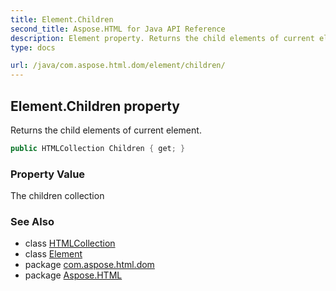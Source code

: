 ```yaml
---
title: Element.Children
second_title: Aspose.HTML for Java API Reference
description: Element property. Returns the child elements of current element
type: docs

url: /java/com.aspose.html.dom/element/children/
---
```

## Element.Children property

Returns the child elements of current element.

```java
public HTMLCollection Children { get; }
```

### Property Value

The children collection

### See Also

* class [HTMLCollection](../../../com.aspose.html.collections/htmlcollection/)
* class [Element](../)
* package [com.aspose.html.dom](../../../com.aspose.html.dom/)
* package [Aspose.HTML](../../../)
